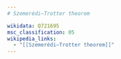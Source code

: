 ```yaml
---
# Szemerédi–Trotter theorem

wikidata: Q721695
msc_classification: 05
wikipedia_links:
  - "[[Szemerédi–Trotter theorem]]"
---
```

